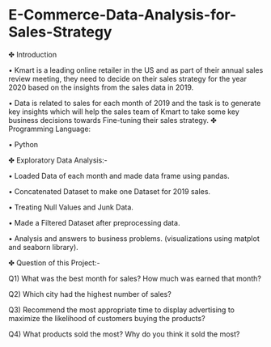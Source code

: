 # E-Commerce-Data-Analysis-for-Sales-Strategy

✤ Introduction
 
• Kmart is a leading online retailer in the US and as part of their annual sales review meeting, they need to decide on their sales strategy for the year 2020 based on the insights from the sales data in 2019.

• Data is related to sales for each month of 2019 and the task is to generate key insights which will help the sales team of Kmart to take some key business decisions towards Fine-tuning their sales strategy.
✤ Programming Language:

  • Python
   
✤ Exploratory Data Analysis:-

• Loaded Data of each month and made data frame using pandas.

• Concatenated Dataset to make one Dataset for 2019 sales.

• Treating Null Values and Junk Data.

• Made a Filtered Dataset after preprocessing data.

• Analysis and answers to business problems. (visualizations using matplot and seaborn library).

✤ Question of this Project:-

Q1) What was the best month for sales? How much was earned that month?

Q2) Which city had the highest number of sales?

Q3) Recommend the most appropriate time to display advertising to maximize the likelihood of customers buying the products?

Q4) What products sold the most? Why do you think it sold the most?
